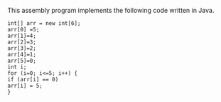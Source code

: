 This assembly program implements the following code written in Java.
```
int[] arr = new int[6];
arr[0] =5;
arr[1]=4;
arr[2]=3;
arr[3]=2;
arr[4]=1;
arr[5]=0;
int i;
for (i=0; i<=5; i++) {
if (arr[i] == 0)
arr[i] = 5;
}
```

    

